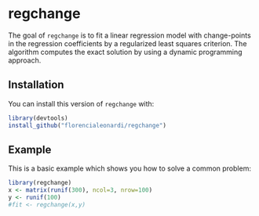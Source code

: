 
# regchange

The goal of `regchange` is to fit a linear regression model with
change-points in the regression coefficients by a regularized least
squares criterion. The algorithm computes the exact solution by using a
dynamic programming approach.

## Installation

You can install this version of `regchange` with:

``` r
library(devtools)
install_github("florencialeonardi/regchange")
```

## Example

This is a basic example which shows you how to solve a common problem:

``` r
library(regchange)
x <- matrix(runif(300), ncol=3, nrow=100)
y <- runif(100)
#fit <- regchange(x,y)
```
